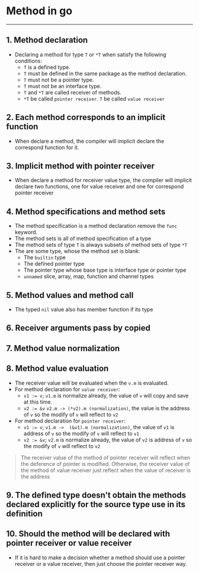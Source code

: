 # Method in go
---

## 1. Method declaration
  - Declaring a method for  type `T` or `*T` when satisfy the following conditions:
    + `T` is a defined type. 
    + `T` must be defined in the same package as the method declaration.
    + `T` must not be a pointer type.
    + `T` must not be an interface type.
    + `T` and `*T` are called receiver of methods.
    + `*T` be called `pointer receiver`. `T` be called `value receiver`

## 2. Each method corresponds to an implicit function
  - When declare a method, the compiler will implicit declare the correspond function for it.

## 3. Implicit method with pointer receiver
  - When declare a method for receiver value type, the compiler will implicit declare two functions, one for value receiver and one for correspond pointer receiver

## 4. Method specifications and method sets
  - The method specification is a method declaration remove the `func` keyword.
  - The method sets is all of method specification of a type
  - The method sets of type `T` is always subsets of method sets of type `*T` 
  - The are some type, whose the method set is blank:
    + The `builtin` type
    + The defined pointer type
    + The pointer type whose base type is interface type or pointer type
    + `unnamed` slice, array, map, function and channel types
                                       
## 5. Method values and method call
  - The typed `nil` value also has member function if its type

## 6. Receiver arguments pass by copied

## 7. Method value normalization

## 8. Method value evaluation
  - The receiver value will be evaluated when the `v.m` is evaluated.
  - For method declaration for `value receiver`:
    + `v1 := v`; `v1.m` is normalize already, the value of `v` will copy and save at this time.
    + `v2 := &v` `v2.m -> (*v2).m (normalization)`, the value is the address of `v` so the modify of `v` will reflect to `v2` 
  - For method declaration for `pointer receiver`:
    + `v1 := v`; `v1.m ->  (&v1).m (normalization)`, the value of `v1` is address of `v` so the modify of `v` will reflect to `v1`
    + `v2 := &v`; `v2.m` is normalize already, the value of `v2` is address of `v` so the modify of `v` will reflect to `v2`

  > The receiver value of the method of pointer receiver will reflect when the deference of pointer is modified.
  > Otherwise, the receiver value of the method of value receiver just reflect when the value of receiver is the address 

## 9. The defined type doesn't obtain the methods declared explicitly for the source type use in its definition

## 10. Should the method will be declared with pointer receiver or value receiver
- If it is hard to make a decision whether a method should use a pointer receiver or a value receiver, then just choose the pointer receiver way.



